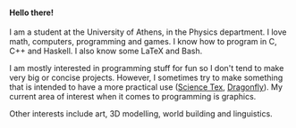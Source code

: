 #### Hello there!
I am a student at the University of Athens, in the Physics department. I love math, 
computers, programming and games. I know how to program in C, C++ and Haskell. I also know some LaTeX and Bash.

I am mostly interested in programming stuff for fun so I don't tend to make very big or concise projects. 
However, I sometimes try to make something that is intended 
to have a more practical use ([Science Tex](https://github.com/xmamalou/science-tex), [Dragonfly](https://github.com/xmamalou/dragonfly)).
My current area of interest when it comes to programming is graphics.

Other interests include art, 3D modelling, world building and linguistics.

<!---
xmamalou/xmamalou is a ✨ special ✨ repository because its `README.md` (this file) appears on your GitHub profile.
You can click the Preview link to take a look at your changes.
--->
